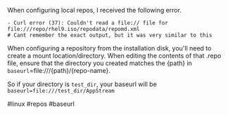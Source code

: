 When configuring local repos, I received the following error.
```
- Curl error (37): Couldn't read a file:// file for file:///repo/rhel9.iso/repodata/repomd.xml 
# Cant remember the exact output, but it was very similar to this
```


When configuring a repository from the installation disk, you'll need to create a mount location/directory. When editing the contents of that .repo file, ensure that the directory you created matches the {path} in `baseurl`=file:///{path}/{repo-name}.

So if your directory is `test_dir`, your baseurl will be `baseurl=file:///test_dir/AppStream`

#linux #repos #baseurl